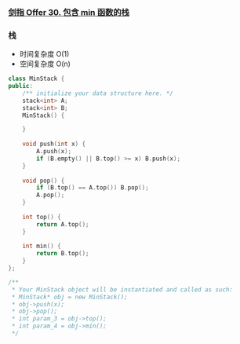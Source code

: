 ### [剑指 Offer 30. 包含 min 函数的栈](https://leetcode-cn.com/problems/bao-han-minhan-shu-de-zhan-lcof/)

### 栈

- 时间复杂度 O(1)
- 空间复杂度 O(n)

```c++
class MinStack {
public:
    /** initialize your data structure here. */
    stack<int> A;
    stack<int> B;
    MinStack() {

    }
    
    void push(int x) {
        A.push(x);
        if (B.empty() || B.top() >= x) B.push(x);
    }
    
    void pop() {
        if (B.top() == A.top()) B.pop();
        A.pop();
    }
    
    int top() {
        return A.top();
    }
    
    int min() {
        return B.top();
    }
};

/**
 * Your MinStack object will be instantiated and called as such:
 * MinStack* obj = new MinStack();
 * obj->push(x);
 * obj->pop();
 * int param_3 = obj->top();
 * int param_4 = obj->min();
 */
 ```
